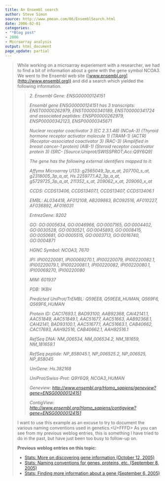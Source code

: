 ```yaml
---
title: An Ensembl search
author: Steve Simon
source: http://www.pmean.com/06/EnsemblSearch.html
date: 2006-02-01
categories:
- "*Blog post"
- 2006
- Microarray analysis
output: html_document
page_update: partial
---
```


> While working on a microarray experiement with a researcher, we had to
> find a bit of information about a gene with the gene symbol NCOA3. We
> went to the Ensembl web site
> ([www.ensembl.org](http://www.ensembl.org)) and did a search which
> yielded the following information.
>
> > *2. Ensembl Gene: ENSG00000124151*
> >
> > *Ensembl gene ENSG00000124151 has 3 transcripts: ENST00000262979,
> > ENST00000340189, ENST00000341724 and associated peptides:
> > ENSP00000262979, ENSP00000342123, ENSP00000345671*
> >
> > *Nuclear receptor coactivator 3 (EC 2.3.1.48) (NCoA-3) (Thyroid
> > hormone receptor activator molecule 1) (TRAM-1) (ACTR)
> > (Receptor-associated coactivator 3) (RAC-3) (Amplified in breast
> > cancer-1 protein) (AIB-1) (Steroid receptor coactivator protein 3)
> > (SRC- \[Source:Uniprot/SWISSPROT;Acc:Q9Y6Q9\]*
> >
> > *The gene has the following external identifiers mapped to it:*
> >
> > *Affymx Microarray U133: g2565049\_3p\_a\_at, 207700\_s\_at,
> > g2318005\_3p\_a\_at, Hs.225977.1.A2\_3p\_a\_at, g5729725\_3p\_a\_at,
> > 211352\_s\_at, 209062\_x\_at, 209060\_x\_at*
> >
> > *CCDS: CCDS13406, CCDS13407.1, CCDS13407, CCDS13406.1*
> >
> > *EMBL: AL034418, AF012108, AB209863, BC092516, AF010227, AF036892,
> > AF016031*
> >
> > *EntrezGene: 8202*
> >
> > *GO: GO:0005634, GO:0046966, GO:0007165, GO:0004402, GO:0030528,
> > GO:0030521, GO:0045893, GO:0008415, GO:0050681, GO:0005515,
> > GO:0003713, GO:0016740, GO:0004871*
> >
> > *HGNC Symbol: NCOA3, 7670*
> >
> > *IPI: IPI00220081, IPI00069270.1, IPI00220079, IPI00220082.1,
> > IPI00220079.1, IPI00220081.1, IPI00220082, IPI00220080.1,
> > IPI00069270, IPI00220080*
> >
> > *MIM: 601937*
> >
> > *PDB: 1KBH*
> >
> > *Predicted UniProt/TrEMBL: Q59EE8, Q59EE8\_HUMAN, Q569F6,
> > Q569F6\_HUMAN*
> >
> > *Protein ID: CAC17693.1, BAD93100, AAB92368, CAI42141.1, AAC51849,
> > AAC51849.1, AAC51677, AAC51663, AAB92368.1, CAI42141, BAD93100.1,
> > AAC51677.1, AAC51663.1, CAB40662, CAC17693, AAH92516, CAB40662.1,
> > AAH92516.1*
> >
> > *RefSeq DNA: NM\_006534, NM\_006534.2, NM\_181659, NM\_181659.1*
> >
> > *RefSeq peptide: NP\_858045.1, NP\_006525.2, NP\_006525, NP\_858045*
> >
> > *UniGene: Hs.382168*
> >
> > *UniProt/Swiss-Prot: Q9Y6Q9, NCOA3\_HUMAN*
> >
> > *Geneview:
> > <http://www.ensembl.org/Homo_sapiens/geneview?gene=ENSG00000124151>*
> >
> > *ContigView:
> > <http://www.ensembl.org/Homo_sapiens/contigview?gene=ENSG00000124151>*
>
> I want to use this example as an excuse to try to document the various
> naming conventions used in genetics.<U+FFFD> As you can see from my previous
> weblog entries, this is something I have tried to do in the past, but
> have just been too busy to follow-up on.
>
> **Previous weblog entries on this topic:**
>
> -   [Stats: More on discovering gene information (October
>     12, 2005)](http://www.pmean.com/weblog2005/FindingGenesB.asp)
> -   [Stats: Naming conventions for genes, proteins, etc. (September
>     8, 2005)](http://www.pmean.com/weblog2005/NamingGenes.asp)
> -   [Stats: Finding more information about a gene (September
>     6, 2005)](http://www.pmean.com/weblog2005/FindingGenes.asp)
